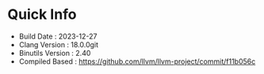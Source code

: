 # Quick Info
* Build Date : 2023-12-27
* Clang Version : 18.0.0git
* Binutils Version : 2.40
* Compiled Based : https://github.com/llvm/llvm-project/commit/f11b056c
